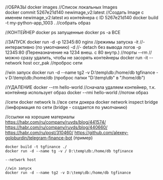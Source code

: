 //ОБРАЗЫ
    docker images	                                //Список локальных Images     
    docker commit 5267e21d140  newimage_v2:latest	//Создать Image с именем newimage_v2:latest из контейнера с ID 5267e21d140
    docker build -t my-python-app_1003 .            //собрать образ


//КОНТЕЙНЕР
    docker ps	    запущенные
    docker ps -a	ВСЕ

//ЗАПУСК
docker run -d -p 12345:80 nginx
    //режимы запуска
    -it                                                         //- интерактивно (по умолчанию)
    -d                                                          //- detach без вывода логов
    -p 12345:80 (Переназначение на 1234 внеш. с 80 внутр.)      //порты
    --rm                                                        //можно сразу удалить, чтобы не засорять контейнеры
	docker run -it --network host ocr_pak						//проброс сети

//win запуск
docker run -d --name tg2 -v D:\temp\db:/home/db tgfinance
    -v D:\temp\db:/home/db (проброс папки "D:\temp\db" в "/home/db")

//УДАЛЕНИЕ
    docker --rm hello-world       //сначала удаляем контейнер, т.к.  контейнер использует образ
    docker --rmi hello-world      //потом образ

//сети
docker network ls 					//все сети докера
docker network inspect bridge		//информация по сети (bridge - создается по умолчанию)


//ссылки на хорошие материалы
https://habr.com/ru/company/ruvds/blog/441574/
https://habr.com/ru/company/ruvds/blog/440660/
https://habr.com/ru/post/310460/
https://github.com/alexey-goloburdin/telegram-finance-bot (пример)

```
docker build -t tgfinance ./
docker run -d --name tg -v / D:\temp\db:/home/db tgfinance

--network host

//win запуск
docker run -d --name tg2 -v D:\temp\db:/home/db tgfinance

```